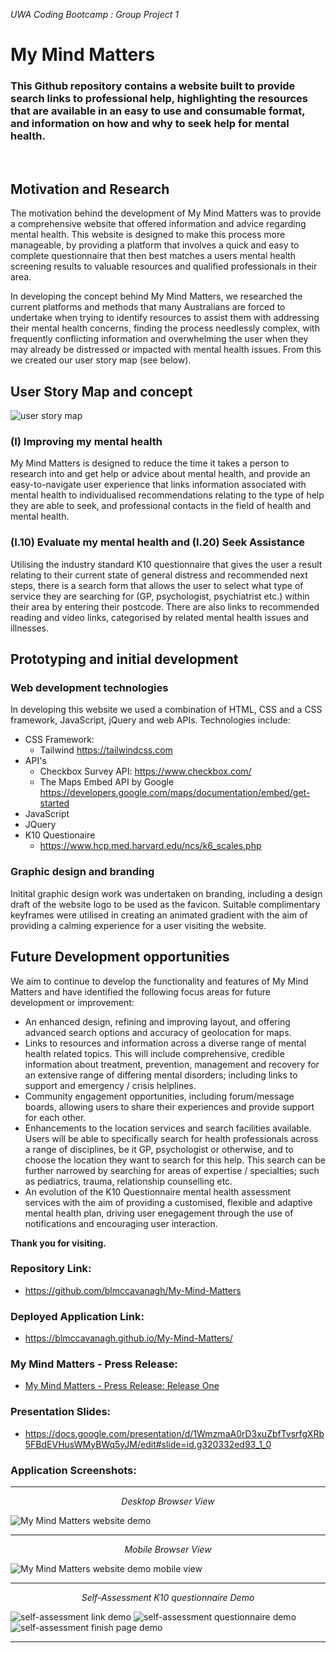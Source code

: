 *UWA Coding Bootcamp : Group Project 1*

# My Mind Matters

### This Github repository contains a website built to provide search links to professional help, highlighting the resources that are available in an easy to use and consumable format, and information on how and why to seek help for mental health.
<br>

## Motivation and Research

The motivation behind the development of My Mind Matters was to provide a comprehensive website that offered information and advice regarding mental health. This website is designed to make this process more manageable, by providing a platform that involves a quick and easy to complete questionnaire that then best matches a users mental health screening results to valuable resources and qualified professionals in their area.

In developing the concept behind My Mind Matters, we researched the current platforms and methods that many Australians are forced to undertake when trying to identify resources to assist them with addressing their mental health concerns, finding the process needlessly complex, with frequently conflicting information and overwhelming the user when they may already be distressed or impacted with mental health issues. From this we created our user story map (see below).

## User Story Map and concept

![user story map](./assets/README/mmm-user-story-map.png)

### **(I) Improving my mental health**

My Mind Matters is designed to reduce the time it takes a person to research into and get help or advice about mental health, and provide an easy-to-navigate user experience that links information associated with mental health to individualised recommendations relating to the type of help they are able to seek, and professional contacts in the field of health and mental health.

### **(I.10) Evaluate my mental health and (I.20) Seek Assistance**

Utilising the industry standard K10 questionnaire that gives the user a result relating to their current state of general distress and recommended next steps, there is a search form that allows the user to select what type of service they are searching for (GP, psychologist, psychiatrist etc.) within their area by entering their postcode. There are also links to recommended reading and video links, categorised by related mental health issues and illnesses.

##  Prototyping and initial development
### Web development technologies 
In developing this website we used a combination of HTML, CSS and a CSS framework, JavaScript, jQuery and web APIs. Technologies include:

* CSS Framework:
    * Tailwind https://tailwindcss.com
* API's
    * Checkbox Survey API: https://www.checkbox.com/
    * The Maps Embed API by Google https://developers.google.com/maps/documentation/embed/get-started
* JavaScript
* JQuery
* K10 Questionaire
    * https://www.hcp.med.harvard.edu/ncs/k6_scales.php

### Graphic design and branding
Initital graphic design work was undertaken on branding, including a design draft of the website logo to be used as the favicon. Suitable complimentary keyframes were utilised in creating an animated gradient with the aim of providing a calming experience for a user visiting the website. 

## Future Development opportunities

We aim to continue to develop the functionality and features of My Mind Matters and have identified the following focus areas for future development or improvement:
* An enhanced design, refining and improving layout, and offering advanced search options and accuracy of geolocation for maps. 
* Links to resources and information across a diverse range of mental health related topics. This will include comprehensive, credible information about treatment, prevention, management and recovery for an extensive range of differing mental disorders; including links to support and emergency / crisis helplines.
* Community engagement opportunities, including forum/message boards, allowing users to share their experiences and provide support for each other.
* Enhancements to the location services and search facilities available. Users will be able to specifically search for health professionals across a range of disciplines, be it GP, psychologist or otherwise, and to choose the location they want to search for this help. This search can be further narrowed by searching for areas of expertise / specialties; such as pediatrics, trauma, relationship counselling etc.
* An evolution of the K10 Questionnaire mental health assessment services with the aim of providing a customised, flexible and adaptive mental health plan, driving user enegagement through the use of notifications and encouraging user interaction.

**Thank you for visiting.**

### Repository Link:

* https://github.com/blmccavanagh/My-Mind-Matters

### Deployed Application Link:

* https://blmccavanagh.github.io/My-Mind-Matters/

### My Mind Matters - Press Release:

* <a href="./assets/README/mmm-press-release-r1.pdf" download="My Mind Matters - Press Release: Release One">My Mind Matters - Press Release: Release One</a>

### Presentation Slides:

* https://docs.google.com/presentation/d/1WmzmaA0rD3xuZbfTvsrfgXRb5FBdEVHusWMyBWq5yJM/edit#slide=id.g320332ed93_1_0

### Application Screenshots:

---

<div align="center">

*Desktop Browser View* 

</div>

![My Mind Matters website demo](./assets/README/mmm-webpage-screen-capture.jpg) 

---

<div align="center">

*Mobile Browser View*

</div>

![My Mind Matters website demo mobile view](./assets/README/mmm-mobile-device-view-screen-capture.png) 

---

<div align="center">

*Self-Assessment K10 questionnaire Demo*

</div>

![self-assessment link demo](./assets/README/mmm-click-here.gif)
![self-assessment questionnaire demo](./assets/README/mmm-k10.gif)
![self-assessment finish page demo](./assets/README/mmm-k10-finish.gif)

---